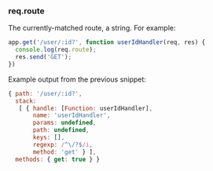 <h3 id='req.route'>req.route</h3>

The currently-matched route, a string.  For example:

```js
app.get('/user/:id?', function userIdHandler(req, res) {
  console.log(req.route);
  res.send('GET');
})
```

Example output from the previous snippet:

```js
{ path: '/user/:id?',
  stack:
   [ { handle: [Function: userIdHandler],
       name: 'userIdHandler',
       params: undefined,
       path: undefined,
       keys: [],
       regexp: /^\/?$/i,
       method: 'get' } ],
  methods: { get: true } }
```

